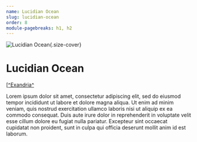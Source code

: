 ```yaml
---
name: Lucidian Ocean
slug: lucidian-ocean
order: 8
module-pagebreaks: h1, h2
---
```

![Lucidian Ocean](assets/img/placeholder_1920x1080.jpg){.size-cover}
# Lucidian Ocean
[[^Exandria^](exandria)

Lorem ipsum dolor sit amet, consectetur adipiscing elit, sed do eiusmod tempor incididunt ut labore et dolore magna aliqua. Ut enim ad minim veniam, quis nostrud exercitation ullamco laboris nisi ut aliquip ex ea commodo consequat. Duis aute irure dolor in reprehenderit in voluptate velit esse cillum dolore eu fugiat nulla pariatur. Excepteur sint occaecat cupidatat non proident, sunt in culpa qui officia deserunt mollit anim id est laborum.